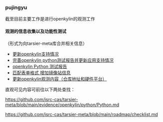 ### pujingyu

截至目前主要工作是进行openkylin的观测工作




#### 观测的信息收集以及功能性测试

（形式为向tarsier-meta库合并相关信息）

- [更新openkylin支持情况](https://github.com/isrc-cas/tarsier-meta/pull/36)
- [完善openkylin python测试报告并更新应用支持情况](https://github.com/isrc-cas/tarsier-meta/pull/21)
- [openkylin Python 测试报告](https://github.com/isrc-cas/tarsier-meta/pull/17)
- [匹配表单格式 增加镜像站信息](https://github.com/isrc-cas/tarsier-meta/pull/16)
- [更新openkylin观测内容（仓库地址和硬件平台）](https://github.com/isrc-cas/tarsier-meta/pull/4)


直观可见内容可前往以下两处查找：

https://github.com/isrc-cas/tarsier-meta/blob/main/evidence/openkylin/python/Python.md

https://github.com/isrc-cas/tarsier-meta/blob/main/roadmap/checklist.md